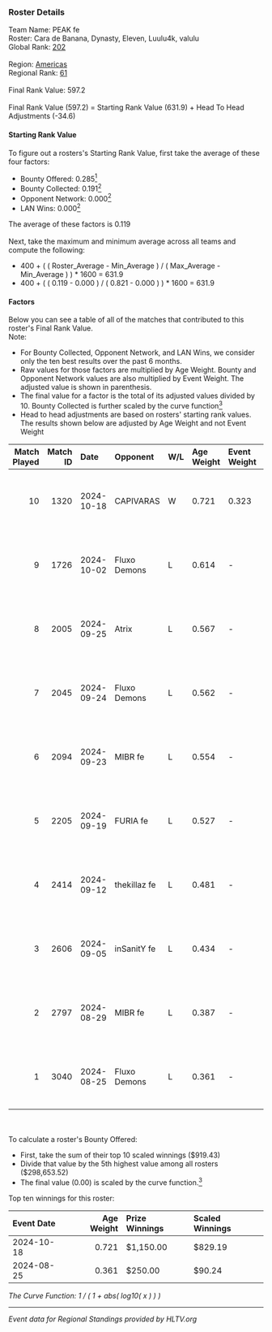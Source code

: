 ### Roster Details<br />
Team Name: PEAK fe<br />
Roster: Cara de Banana, Dynasty, Eleven, Luulu4k, valulu<br />
Global Rank: [202](../../standings_global_2024_12_31.md)<br />
<br />
Region: [Americas]( ../../standings_americas_2024_12_31.md)<br />
Regional Rank: [61]( ../../standings_americas_2024_12_31.md)<br />
<br />
Final Rank Value:  597.2<br />
<br />
Final Rank Value (597.2) = Starting Rank Value (631.9) + Head To Head Adjustments (-34.6)<br />

#### Starting Rank Value<br />
To figure out a rosters's Starting Rank Value, first take the average of these four factors:<br />
- Bounty Offered: 0.285[<sup>1</sup>](#table2)
- Bounty Collected: 0.191[<sup>2</sup>](#table1)
- Opponent Network: 0.000[<sup>2</sup>](#table1)
- LAN Wins: 0.000[<sup>2</sup>](#table1)

The average of these factors is 0.119<br />
<br />
Next, take the maximum and minimum average across all teams and compute the following:<br />
- 400 + ( ( Roster_Average - Min_Average ) / ( Max_Average - Min_Average ) ) * 1600 = 631.9
- 400 + ( ( 0.119 - 0.000 ) / ( 0.821 - 0.000 ) ) * 1600 = 631.9


#### Factors<br />
Below you can see a table of all of the matches that contributed to this roster's Final Rank Value.<br />
Note:<br />

- For Bounty Collected, Opponent Network, and LAN Wins, we consider only the ten best results over the past 6 months.
- Raw values for those factors are multiplied by Age Weight. Bounty and Opponent Network values are also multiplied by Event Weight. The adjusted value is shown in parenthesis.
- The final value for a factor is the total of its adjusted values divided by 10. Bounty Collected is further scaled by the curve function[<sup>3</sup>](#curveFunction)
- Head to head adjustments are based on rosters' starting rank values. The results shown below are adjusted by Age Weight and not Event Weight
<span id="table1"></span><br />


| Match Played | Match ID | Date       | Opponent     | W/L | Age Weight | Event Weight | Bounty Collected | Opponent Network | LAN Wins  | H2H Adj. | Roster                                           |
| -: | -: | :- | :- | :- | :- | :- | :- | :- | :- | -: | :- |
|           10 |     1320 | 2024-10-18 | CAPIVARAS    | W   | 0.721      | 0.323        | 0.003 (0.001)    | 0.000 (0.000)    | 0 (0.000) |     8.60 | Cara de Banana, Dynasty, Eleven, Luulu4k, valulu |
|            9 |     1726 | 2024-10-02 | Fluxo Demons | L   | 0.614      | -            | -                | -                | -         |    -3.67 | Cara de Banana, Dynasty, Eleven, Luulu4k, valulu |
|            8 |     2005 | 2024-09-25 | Atrix        | L   | 0.567      | -            | -                | -                | -         |    -6.99 | Cara de Banana, Dynasty, Eleven, Luulu4k, valulu |
|            7 |     2045 | 2024-09-24 | Fluxo Demons | L   | 0.562      | -            | -                | -                | -         |    -3.67 | Cara de Banana, Dynasty, Eleven, Luulu4k, valulu |
|            6 |     2094 | 2024-09-23 | MIBR fe      | L   | 0.554      | -            | -                | -                | -         |    -7.01 | Cara de Banana, Dynasty, Eleven, Luulu4k, valulu |
|            5 |     2205 | 2024-09-19 | FURIA fe     | L   | 0.527      | -            | -                | -                | -         |    -0.50 | Cara de Banana, Dynasty, Eleven, Luulu4k, valulu |
|            4 |     2414 | 2024-09-12 | thekillaz fe | L   | 0.481      | -            | -                | -                | -         |    -7.01 | Cara de Banana, Dynasty, Eleven, Luulu4k, valulu |
|            3 |     2606 | 2024-09-05 | inSanitY fe  | L   | 0.434      | -            | -                | -                | -         |    -6.39 | Cara de Banana, Dynasty, Eleven, Luulu4k, valulu |
|            2 |     2797 | 2024-08-29 | MIBR fe      | L   | 0.387      | -            | -                | -                | -         |    -5.23 | Cara de Banana, Dynasty, Eleven, Luulu4k, valulu |
|            1 |     3040 | 2024-08-25 | Fluxo Demons | L   | 0.361      | -            | -                | -                | -         |    -2.75 | Cara de Banana, Dynasty, Eleven, Luulu4k, valulu |

<br />
<span id="table2"></span><br />
To calculate a roster's Bounty Offered:<br />

- First, take the sum of their top 10 scaled winnings ($919.43)
- Divide that value by the 5th highest value among all rosters ($298,653.52)
- The final value (0.00) is scaled by the curve function.[<sup>3</sup>](#curveFunction)

Top ten winnings for this roster:<br />

| Event Date | Age Weight | Prize Winnings | Scaled Winnings |
| :- | -: | :- | :- |
| 2024-10-18 |      0.721 | $1,150.00      | $829.19         |
| 2024-08-25 |      0.361 | $250.00        | $90.24          |


<span id="curveFunction"></span>_The Curve Function: 1 / ( 1 + abs( log10( x ) ) )_<br />

---
_Event data for Regional Standings provided by HLTV.org_<br />
